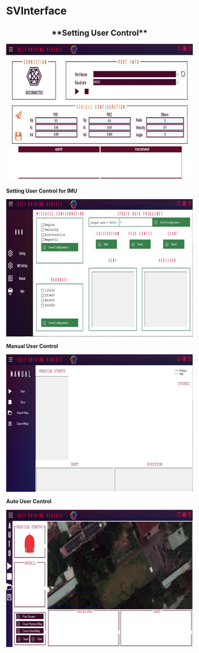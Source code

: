 # SVInterface

<h2 align="center">**Setting User Control**</h2>

<p align="center">
  <img src="Images/SettingUC.JPG" width="700" height="370">
</p>

**Setting User Control for IMU**

<p align="center">
  <img src="Images/SettingIMUUC.JPG" width="700" height="370">
</p>

**Manual User Control**

<p align="center">
  <img src="Images/ManualUC.JPG" width="700" height="370">
</p>

**Auto User Control**

<p align="center">
  <img src="Images/AutoUC.JPG" width="700" height="370">
</p>
